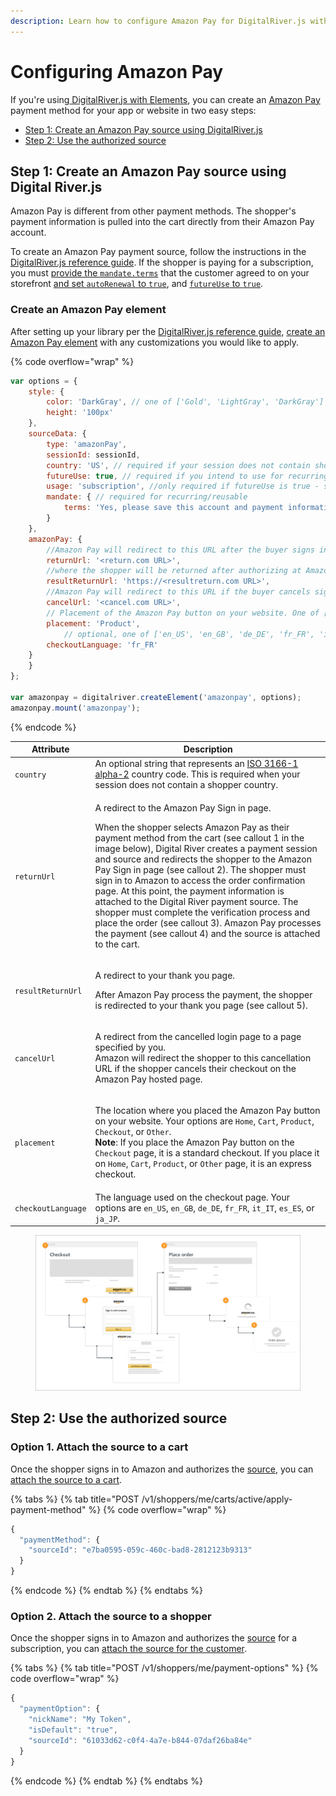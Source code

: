 ```yaml
---
description: Learn how to configure Amazon Pay for DigitalRiver.js with Elements
---
```


# Configuring Amazon Pay

If you're using[ DigitalRiver.js with Elements](../), you can create an [Amazon Pay](../../../supported-payment-methods/amazon-pay.md) payment method for your app or website in two easy steps:

* [Step 1: Create an Amazon Pay source using DigitalRiver.js](configuring-amazon-pay.md#step-1-create-a-google-pay-source-using-digital-river.js)
* [Step 2: Use the authorized source](configuring-amazon-pay.md#step-3-use-the-authorized-source)

## Step 1: Create an Amazon Pay source using Digital River.js

Amazon Pay is different from other payment methods. The shopper's payment information is pulled into the cart directly from their Amazon Pay account.

To create an Amazon Pay payment source, follow the instructions in the [DigitalRiver.js reference guide](../../../../general-resources/reference/). If the shopper is paying for a subscription, you must [provide the `mandate.terms`](../../../building-your-workflows.md#digitalriver.js-with-elements) that the customer agreed to on your storefront [and set `autoRenewal` to `true`](../../../../cart/creating-or-updating-a-cart/providing-subscription-information.md#auto-renewal), and [`futureUse` to `true`](../../../building-your-workflows.md#saving-a-credit-card-for-future-use).

### Create an Amazon Pay element

After setting up your library per the [DigitalRiver.js reference guide](../../../../general-resources/reference/), [create an Amazon Pay element](../../../../general-resources/reference/elements/amazon-pay-element.md#creating-an-amazon-pay-element) with any customizations you would like to apply.&#x20;

{% code overflow="wrap" %}
```javascript
var options = {
    style: {
        color: 'DarkGray', // one of ['Gold', 'LightGray', 'DarkGray']
        height: '100px'
    },
    sourceData: {
        type: 'amazonPay',
        sessionId: sessionId,
        country: 'US', // required if your session does not contain shopper country
        futureUse: true, // required if you intend to use for recurring billing
        usage: 'subscription', //only required if futureUse is true - should be one of ['subscription', 'convenience', ]
        mandate: { // required for recurring/reusable
            terms: 'Yes, please save this account and payment information for future purchases.'
        }
    },
    amazonPay: {
        //Amazon Pay will redirect to this URL after the buyer signs in
        returnUrl: '<return.com URL>', 
        //where the shopper will be returned after authorizing at Amazon Pay (NOTE TO GALE: I'm not sure if this wording is right, you may want to verify with Product or Payment Service)
        resultReturnUrl: 'https://<resultreturn.com URL>', 
        //Amazon Pay will redirect to this URL if the buyer cancels sign-in on the Amazon Pay hosted page
        cancelUrl: '<cancel.com URL>', 
        // Placement of the Amazon Pay button on your website. One of ['Home', 'Cart', 'Product', 'Checkout', 'Other']
        placement: 'Product', 
            // optional, one of ['en_US', 'en_GB', 'de_DE', 'fr_FR', 'it_IT', 'es_ES', 'ja_JP']
        checkoutLanguage: 'fr_FR'
    }
    }
};

var amazonpay = digitalriver.createElement('amazonpay', options);
amazonpay.mount('amazonpay');
```
{% endcode %}

| Attribute          | Description                                                                                                                                                                                                                                                                                                                                                                                                                                                                                                                                                                                                                                            |
| ------------------ | ------------------------------------------------------------------------------------------------------------------------------------------------------------------------------------------------------------------------------------------------------------------------------------------------------------------------------------------------------------------------------------------------------------------------------------------------------------------------------------------------------------------------------------------------------------------------------------------------------------------------------------------------------ |
| `country`          | An optional string that represents an [ISO 3166-1 alpha-2](https://en.wikipedia.org/wiki/ISO\_3166-1\_alpha-2) country code. This is required when your session does not contain a shopper country.                                                                                                                                                                                                                                                                                                                                                                                                                                                    |
| `returnUrl`        | <p>A redirect to the Amazon Pay Sign in page. </p><p>When the shopper selects Amazon Pay as their payment method from the cart (see callout 1 in the image below), Digital River creates a payment session and source and redirects the shopper to the Amazon Pay Sign in page (see callout 2). The shopper must sign in to Amazon to access the order confirmation page. At this point, the payment information is attached to the Digital River payment source. The shopper must complete the verification process and place the order (see callout 3). Amazon Pay processes the payment (see callout 4) and the source is attached to the cart.</p> |
| `resultReturnUrl`  | <p>A redirect to your thank you page.</p><p>After Amazon Pay process the payment, the shopper is redirected to your thank you page (see callout 5).</p>                                                                                                                                                                                                                                                                                                                                                                                                                                                                                                |
| `cancelUrl`        | <p>A redirect from the cancelled login page to a page specified by you.<br>Amazon will redirect the shopper to this cancellation URL if the shopper cancels their checkout on the Amazon Pay hosted page.</p>                                                                                                                                                                                                                                                                                                                                                                                                                                          |
| `placement`        | <p>The location where you placed the Amazon Pay button on your website. Your options are <code>Home</code>, <code>Cart</code>, <code>Product</code>, <code>Checkout</code>, or <code>Other</code>.<br><strong>Note</strong>: If you place the Amazon Pay button on the <code>Checkout</code> page, it is a standard checkout. If you place it on <code>Home</code>, <code>Cart</code>, <code>Product</code>, or <code>Other</code> page, it is an express checkout.</p>                                                                                                                                                                                |
| `checkoutLanguage` | The language used on the checkout page. Your options are `en_US`, `en_GB`, `de_DE`, `fr_FR`, `it_IT`, `es_ES`, or `ja_JP`.                                                                                                                                                                                                                                                                                                                                                                                                                                                                                                                             |

<figure><img src="../../../../.gitbook/assets/Amazon-Pay-Flow.png" alt=""><figcaption></figcaption></figure>

## Step 2: Use the authorized source

### Option 1. Attach the source to a cart

Once the shopper signs in to Amazon and authorizes the [source](../../../../general-resources/reference/elements/amazon-pay-element.md#source), you can [attach the source to a cart](../../../sources/using-the-source-identifier.md#attaching-multiple-payment-sources-to-the-cart).&#x20;

{% tabs %}
{% tab title="POST /v1/shoppers/me/carts/active/apply-payment-method" %}
{% code overflow="wrap" %}
```javascript
{
  "paymentMethod": {
    "sourceId": "e7ba0595-059c-460c-bad8-2812123b9313"
  }
}
```
{% endcode %}
{% endtab %}
{% endtabs %}

### Option 2. Attach the source to a shopper

Once the shopper signs in to Amazon and authorizes the [source](../../../../general-resources/reference/elements/amazon-pay-element.md#source) for a subscription, you can [attach the source for the customer](../../../sources/#attaching-a-payment-method-to-a-customer-or-payment-option).&#x20;

{% tabs %}
{% tab title="POST /v1/shoppers/me/payment-options" %}
{% code overflow="wrap" %}
```javascript
{
  "paymentOption": {
    "nickName": "My Token",
    "isDefault": "true",
    "sourceId": "61033d62-c0f4-4a7e-b844-07daf26ba84e"
  }
}
```
{% endcode %}
{% endtab %}
{% endtabs %}
